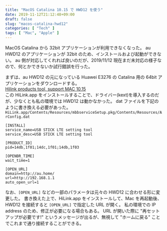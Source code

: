 ```yaml
---
title: "MacOS Catalina 10.15 で HWD12 を使う"
date: 2019-11-12T21:12:48+09:00
draft: false
slug: "macos-catalina-hwd12"
categories: [ "Tech" ]
tags: [ "Mac", "Apple" ]
---
```


MacOS Catalina から 32bit アプリケーションが利用できなくなった。
au HWD12 のアプリケーションが 32bit のため、インストールおよび起動ができない。
au 側が対応してくれれば良いのだが、2019/11/12 現在まだ未対応の様子なので、何とかできないか試行錯誤を行った。

<!--more-->
<script async src="https://pagead2.googlesyndication.com/pagead/js/adsbygoogle.js"></script>
<!-- loopback0000_main_Blog1_1x1_as -->
<ins class="adsbygoogle"
     style="display:block"
     data-ad-client="ca-pub-5789665443108201"
     data-ad-slot="6462969174"
     data-ad-format="auto"
     data-full-width-responsive="true"></ins>
<script>
     (adsbygoogle = window.adsbygoogle || []).push({});
</script>
まずは、au HWD12 の元になっている Huawei E3276 の Catalina 用の 64bit アプリケーションをダウンロードする。  
[Hilink products tool, support MAC 10.15](https://consumer-tkb.huawei.com/tkbapp/downloadWebsiteService?websiteId=1697201)  
この HiLink.app をインストールすることで、ドライバー(kext)を導入するのだが、少なくとも私の環境では HWD12 は動かなかった。
dat ファイルを下記のように書き換える必要があった。  
`HiLink.app/Contents/Resources/mbbserviceSetup.pkg/Contents/Resources/ArConfig.dat`

```
[INSTALL]
service_name=USB STICK LTE setting tool
service_desc=USB STICK LTE setting tool

[PRODUCT_ID]
pid=14db,1f01;14dc,1f01;14db,1f03

[OPENBR_TIME]
wait_time=1

[OPEN_URL]
domain=http://au.home/
url=http://192.168.1.1
auto_open_url=1
```

なお、`[OPEN_URL]` などの一部のパラメータは元々の HWD12 に合わせる形に変更した。
書き換えた上で、HiLink.app をインストールして、Mac を再起動後、HWD12 を接続すると `[OPEN_URL]` で指定した URL が開く。
私の環境での IP address のため、修正が必要になる場合もある。
URL が開いた際に "再セットアップが必要です!" というメッセージが出るが、無視して "ホームに戻る" ことでこれまで通り接続することができる。
